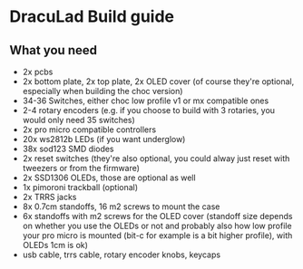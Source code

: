 # DracuLad Build guide
## What you need
- 2x pcbs
- 2x bottom plate, 2x top plate, 2x OLED cover (of course they're optional, especially when building the choc version)
- 34-36 Switches, either choc low profile v1 or mx compatible ones
- 2-4 rotary encoders (e.g. if you choose to build with 3 rotaries, you would only need 35 switches)
- 2x pro micro compatible controllers
- 20x ws2812b LEDs (if you want underglow)
- 38x sod123 SMD diodes
- 2x reset switches (they're also optional, you could alway just reset with tweezers or from the firmware)
- 2x SSD1306 OLEDs, those are optional as well
- 1x pimoroni trackball (optional)
- 2x TRRS jacks
- 8x 0.7cm standoffs, 16 m2 screws to mount the case 
- 6x standoffs with m2 screws for the OLED cover (standoff size depends on whether you use the OLEDs or not and probably also how low profile your pro micro is mounted (bit-c for example is a bit higher profile), with OLEDs 1cm is ok)
- usb cable, trrs cable, rotary encoder knobs, keycaps
